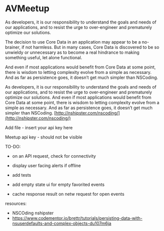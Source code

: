 # AVMeetup

As developers, it is our responsibility to understand the goals and needs of our applications, and to resist the urge to over-engineer and prematurely optimize our solutions.

The decision to use Core Data in an application may appear to be a no-brainer, if not harmless. But in many cases, Core Data is discovered to be so unwieldy or unnecessary as to become a real hindrance to making something useful, let alone functional.

And even if most applications would benefit from Core Data at some point, there is wisdom to letting complexity evolve from a simple as necessary. And as far as persistence goes, it doesn’t get much simpler than NSCoding.


As developers, it is our responsibility to understand the goals and needs of our applications, and to resist the urge to over-engineer and prematurely optimize our solutions. And even if most applications would benefit from Core Data at some point, there is wisdom to letting complexity evolve from a simple as necessary. And as far as persistence goes, it doesn’t get much simpler than NSCoding. [http://nshipster.com/nscoding/](http://nshipster.com/nscoding/)

Add file - insert your api key here 

Meetup api key - should not be visible 

TO-DO: 
- on an API request, check for connectivity 
- display user facing alerts if offline

- add tests 

- add empty state ui for empty favorited events 
- cache response result on netw request for open events 


resources: 
- NSCOding 
nshipster 
- https://www.codementor.io/brettr/tutorials/persisting-data-with-nsuserdefaults-and-complex-objects-du107m6ja
